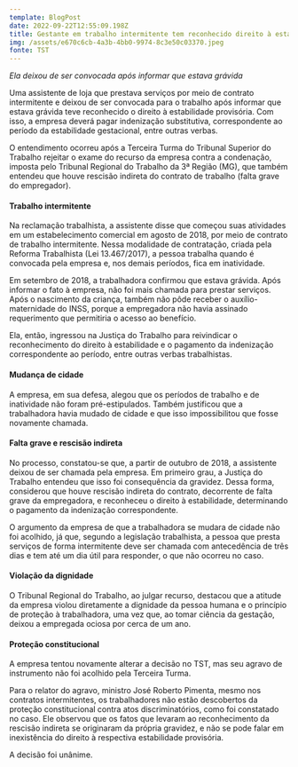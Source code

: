 ```yaml
---
template: BlogPost
date: 2022-09-22T12:55:09.198Z
title: Gestante em trabalho intermitente tem reconhecido direito à estabilidade
img: /assets/e670c6cb-4a3b-4bb0-9974-8c3e50c03370.jpeg
fonte: TST
---
```

*Ela deixou de ser convocada após informar que estava grávida*

Uma assistente de loja que prestava serviços por meio de contrato intermitente e deixou de ser convocada para o trabalho após informar que estava grávida teve reconhecido o direito à estabilidade provisória. Com isso, a empresa deverá pagar indenização substitutiva, correspondente ao período da estabilidade gestacional, entre outras verbas.

O entendimento ocorreu após a Terceira Turma do Tribunal Superior do Trabalho rejeitar o exame do recurso da empresa contra a condenação, imposta pelo Tribunal Regional do Trabalho da 3ª Região (MG), que também entendeu que houve rescisão indireta do contrato de trabalho (falta grave do empregador).

#### Trabalho intermitente

Na reclamação trabalhista, a assistente disse que começou suas atividades em um estabelecimento comercial em agosto de 2018, por meio de contrato de trabalho intermitente. Nessa modalidade de contratação, criada pela Reforma Trabalhista (Lei 13.467/2017), a pessoa trabalha quando é convocada pela empresa e, nos demais períodos, fica em inatividade.

Em setembro de 2018, a trabalhadora confirmou que estava grávida. Após informar o fato à empresa, não foi mais chamada para prestar serviços. Após o nascimento da criança, também não pôde receber o auxílio-maternidade do INSS, porque a empregadora não havia assinado requerimento que permitiria o acesso ao benefício.

Ela, então, ingressou na Justiça do Trabalho para reivindicar o reconhecimento do direito à estabilidade e o pagamento da indenização correspondente ao período, entre outras verbas trabalhistas.

#### Mudança de cidade

A empresa, em sua defesa, alegou que os períodos de trabalho e de inatividade não foram pré-estipulados. Também justificou que a trabalhadora havia mudado de cidade e que isso impossibilitou que fosse novamente chamada.

#### Falta grave e rescisão indireta

No processo, constatou-se que, a partir de outubro de 2018, a assistente deixou de ser chamada pela empresa. Em primeiro grau, a Justiça do Trabalho entendeu que isso foi consequência da gravidez. Dessa forma, considerou que houve rescisão indireta do contrato, decorrente de falta grave da empregadora, e reconheceu o direito à estabilidade, determinando o pagamento da indenização correspondente.

O argumento da empresa de que a trabalhadora se mudara de cidade não foi acolhido, já que, segundo a legislação trabalhista, a pessoa que presta serviços de forma intermitente deve ser chamada com antecedência de três dias e tem até um dia útil para responder, o que não ocorreu no caso.

#### Violação da dignidade

O Tribunal Regional do Trabalho, ao julgar recurso, destacou que a atitude da empresa violou diretamente a dignidade da pessoa humana e o princípio de proteção à trabalhadora, uma vez que, ao tomar ciência da gestação, deixou a empregada ociosa por cerca de um ano.

#### Proteção constitucional

A empresa tentou novamente alterar a decisão no TST, mas seu agravo de instrumento não foi acolhido pela Terceira Turma.

Para o relator do agravo, ministro José Roberto Pimenta, mesmo nos contratos intermitentes, os trabalhadores não estão descobertos da proteção constitucional contra atos discriminatórios, como foi constatado no caso. Ele observou que os fatos que levaram ao reconhecimento da rescisão indireta se originaram da própria gravidez, e não se pode falar em inexistência do direito à respectiva estabilidade provisória.

A decisão foi unânime.